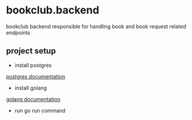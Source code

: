 # bookclub.backend

bookclub backend responsible for handling book and book request related endpoints

## project setup

* install postgres 

[postgres documentation](https://www.postgresql.org/docs/current/tutorial-install.html)

* install golang

[golang documentation](https://go.dev/doc/install)

* run go run command 

